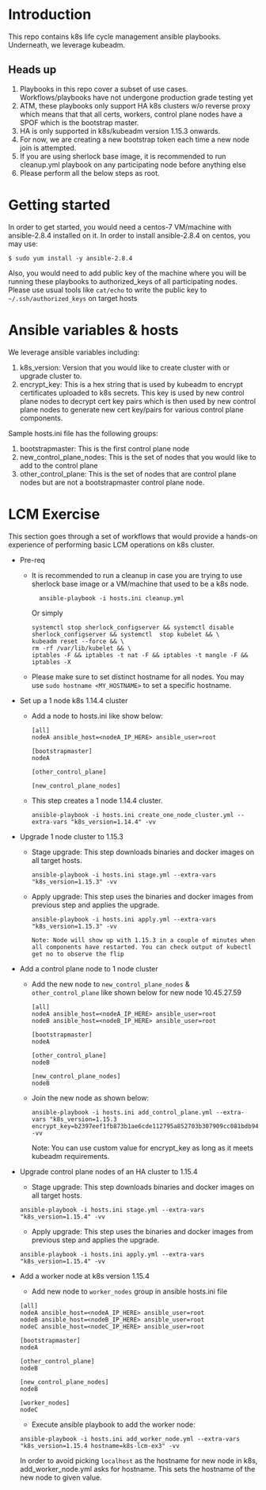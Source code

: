 # Introduction
This repo contains k8s life cycle management ansible playbooks. Underneath, we leverage kubeadm.

## Heads up
1. Playbooks in this repo cover a subset of use cases. Workflows/playbooks have not undergone production grade testing yet
2. ATM, these playbooks only support HA k8s clusters w/o reverse proxy which means that that all certs, workers, control plane nodes have a SPOF which is the bootstrap master.
3. HA is only supported in k8s/kubeadm version 1.15.3 onwards.
4. For now, we are creating a new bootstrap token each time a new node join is attempted.
4. If you are using sherlock base image, it is recommended to run cleanup.yml playbook on any participating node before anything else
5. Please perform all the below steps as root.

# Getting started
In order to get started, you would need a centos-7 VM/machine with ansible-2.8.4 installed on it. In order to install ansible-2.8.4 on centos, you may use:
```
$ sudo yum install -y ansible-2.8.4
```

Also, you would need to add public key of the machine where you will be running these playbooks to authorized_keys of all participating nodes. Please use usual tools like `cat/echo` to write the public key to `~/.ssh/authorized_keys` on target hosts

# Ansible variables & hosts
We leverage ansible variables including:
1. k8s_version: Version that you would like to create cluster with or upgrade cluster to.
2. encrypt_key: This is a hex string that is used by kubeadm to encrypt certificates uploaded to k8s secrets. This key is used by new control plane nodes
   to decrypt cert key pairs which is then used by new control plane nodes to generate new cert key/pairs for various control plane components.

Sample hosts.ini file has the following  groups:
1. bootstrapmaster: This is the first control plane node
2. new_control_plane_nodes: This is the set of nodes that you would like to add to the control plane
3. other_control_plane: This is the set of nodes that are control plane nodes but are not a bootstrapmaster control plane node.

# LCM Exercise
This section goes through a set of workflows that would provide a hands-on experience of performing basic LCM operations on k8s cluster.

* Pre-req
  * It is recommended to run a cleanup in case you are trying to use sherlock base image or a VM/machine that used to be a k8s node.
    ```
      ansible-playbook -i hosts.ini cleanup.yml
    ```
    Or simply
    ```
    systemctl stop sherlock_configserver && systemctl disable sherlock_configserver && systemctl  stop kubelet && \
    kubeadm reset --force && \
    rm -rf /var/lib/kubelet && \
    iptables -F && iptables -t nat -F && iptables -t mangle -F && iptables -X
    ```
  * Please make sure to set distinct hostname for all nodes. You may use `sudo hostname <MY_HOSTNAME>` to set a specific hostname.

* Set up a 1 node k8s 1.14.4 cluster
  * Add a node to hosts.ini like show below:
    ```
    [all]
    nodeA ansible_host=<nodeA_IP_HERE> ansible_user=root

    [bootstrapmaster]
    nodeA

    [other_control_plane]

    [new_control_plane_nodes]
    ```
  * This step creates a 1 node 1.14.4 cluster.
    ```
    ansible-playbook -i hosts.ini create_one_node_cluster.yml --extra-vars "k8s_version=1.14.4" -vv
    ```

* Upgrade 1 node cluster to 1.15.3
  * Stage upgrade: This step downloads binaries and docker images on all target hosts.
    ```
    ansible-playbook -i hosts.ini stage.yml --extra-vars "k8s_version=1.15.3" -vv
    ```
  * Apply upgrade: This step uses the binaries and docker images from previous step and applies the upgrade.
    ```
    ansible-playbook -i hosts.ini apply.yml --extra-vars "k8s_version=1.15.3" -vv
    ```
    `Note: Node will show up with 1.15.3 in a couple of minutes when all components have restarted. You can check output of kubectl get no to observe the flip` 

* Add a control plane node to 1 node cluster
  * Add the new node to `new_control_plane_nodes` & `other_control_plane` like shown below for new node 10.45.27.59
    ```
    [all]
    nodeA ansible_host=<nodeA_IP_HERE> ansible_user=root
    nodeB ansible_host=<nodeB_IP_HERE> ansible_user=root

    [bootstrapmaster]
    nodeA

    [other_control_plane]
    nodeB
    
    [new_control_plane_nodes]
    nodeB
    ```
  * Join the new node as shown below:
    ```
    ansible-playbook -i hosts.ini add_control_plane.yml --extra-vars "k8s_version=1.15.3 encrypt_key=b2397eef1fb873b1ae6cde112795a852703b307909cc081bdb948ceddfb623ad" -vv
    ```
    Note: You can use custom value for encrypt_key as long as it meets kubeadm requirements.
 
 * Upgrade control plane nodes of an HA cluster to 1.15.4
   * Stage upgrade: This step downloads binaries and docker images on all target hosts.
    ```
    ansible-playbook -i hosts.ini stage.yml --extra-vars "k8s_version=1.15.4" -vv
    ```
   * Apply upgrade: This step uses the binaries and docker images from previous step and applies the upgrade.
    ```
    ansible-playbook -i hosts.ini apply.yml --extra-vars "k8s_version=1.15.4" -vv
    ```
    
 * Add a worker node at k8s version 1.15.4
   * Add new node to `worker_nodes` group in ansible hosts.ini file
    ```
    [all]
    nodeA ansible_host=<nodeA_IP_HERE> ansible_user=root
    nodeB ansible_host=<nodeB_IP_HERE> ansible_user=root
    nodeC ansible_host=<nodeC_IP_HERE> ansible_user=root
    
    [bootstrapmaster]
    nodeA

    [other_control_plane]
    nodeB
    
    [new_control_plane_nodes]
    nodeB
    
    [worker_nodes]
    nodeC 
    ```
   * Execute ansible playbook to add the worker node:
    ```
    ansible-playbook -i hosts.ini add_worker_node.yml --extra-vars "k8s_version=1.15.4 hostname=k8s-lcm-ex3" -vv
    ```
     In order to avoid picking `localhost` as the hostname for new node in k8s, add_worker_node.yml asks for hostname. This   sets the hostname of the new node to given value.
